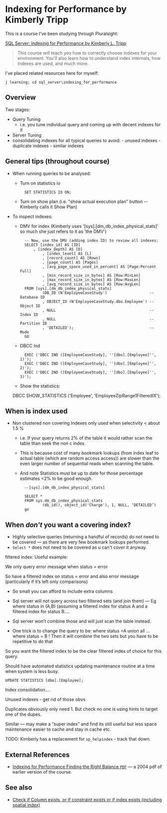 # Indexing for Performance by Kimberly Tripp

This is a course I've been studying through Pluralsight:

[SQL Server: Indexing for Performance by Kimberly L. Tripp](https://www.pluralsight.com/courses/sqlserver-indexing-for-performance)

> This course will teach you how to correctly choose indexes for your environment. You'll also learn how to understand index internals, how indexes are used, and much more.

I've placed related resources here for myself: 

    j learning; cd sql_server\indexing_for_performance


## Overview


Two stages: 

 - Query Tuning
	- i.e. you tune individual query and coming up with decent indexes for it 
 - Server Tuning
  - consolidating indexes for all typical queries to avoid:
		- unused indexes
		- duplicate indexes
		- similar indexes 

## General tips (throughout course)


- When running queries to be analysed:
	- Turn on statistics io
	
			SET STATISTICS IO ON;
	- Turn on show plan (i.e. "show actual execution plan" button -- Kimberly calls it Show Plan)
	
- To inspect indexes:
	- DMV for index (Kimberly uses '[sys].[dm_db_index_physical_stats]' so much she just refers to it as 'the DMV')

			-- Now, use the DMV (adding index ID) to review all indexes:
			SELECT [index_id] AS [ID]
				, [index_depth] AS [D]
					, [index_level] AS [L]
					, [record_count] AS [Rows]
					, [page_count] AS [Pages]
					, [avg_page_space_used_in_percent] AS [Page:Percent Full]
					, [min_record_size_in_bytes] AS [Row:MinLen]
					, [max_record_size_in_bytes] AS [Row:MaxLen]
					, [avg_record_size_in_bytes] AS [Row:AvgLen]
			FROM [sys].[dm_db_index_physical_stats]
					(DB_ID (N'EmployeeCaseStudy')					-- Database ID
					, OBJECT_ID (N'EmployeeCaseStudy.dbo.Employee') -- Object ID
					, NULL											-- Index ID
					, NULL											-- Partition ID
					, 'DETAILED');									-- Mode
			GO

	- DBCC Ind 
	
			EXEC ('DBCC IND ([EmployeeCaseStudy], ''[dbo].[Employee]'', 1)');
			EXEC ('DBCC IND ([EmployeeCaseStudy], ''[dbo].[Employee]'', 2)');
			EXEC ('DBCC IND ([EmployeeCaseStudy], ''[dbo].[Employee]'', 3)');

	- Show the statistics:

	DBCC SHOW_STATISTICS ('Employee', 'EmployeeZipRange1FilteredIX');




## When is index used

- Non clustered non covering Indexes only used when selectivity &lt; about 1.5 %
	- i.e. If your query returns 2% of the table it would rather scan the table than seek the non c index.
	- This is because cost of many bookmark lookups (from index leaf to actual table (which are random access access)) are slower than the even larger number of sequential reads when scanning the table.
	- And note Statistics must be up to date for those percentage estimates &lt;2% to be good enough.


			--[sys].[dm_db_index_physical_stats]
	
			SELECT *
			FROM sys.dm_db_index_physical_stats
					(db_id(), object_id('Charge'), 1, NULL, ‘DETAILED’)
			go


## When *don't* you want a covering index?

- Highly selective queries (returning a handful of records) do not need to be covered — as there are very few bookmark lookups performed. 
- `Select *` does not need to be covered as u can't cover it anyway. 


filtered index: 
Useful example: 

We only  query error message when status = error 
	 
So have a filtered index on status = error and also error message (particularly if it’s left only comparisons)
 
- So small you can afford to include extra columns 

- Sql server will not query across two filtered sets (and join them) — 
Eg where status in (A,B) (assuming a filtered index for status A and a filtered index for status B....

- Sql server won’t combine those and will just scan the table instead. 
- One trick is to change the query to be: where status =A union all ... where status = B   ! Then it will combine the two sets but you have to be repetitive to do that 

So you want the filtered index to be the clear filtered index of choice for this query. 

Should have automated statistics updating maintenance routine at a time when system is less busy. 

	UPDATE STATISTICS [dbo].[Employee];

Index consolidation....

Unused indexes - get rid of those obvs 

Duplicates obviously only need 1. But check no one is using hints to target one of the dupes. 

Similar — may make a “super index” and find its still useful but less space maintenance easier to cache and stay in cache etc. 


TODO: Kimberly has a replacement for `sp_helpindex` - track that down.

## External References

- [Indexing for Performance Finding the Right Balance `PDF`](https://www.sqlskills.com/blogs/kimberly/content/binary/indexesrightbalance.pdf) &mdash; a 2004 pdf of earlier version of the course.


## See also

* [Check if Column exists, or if constraint exists or if index exists (including spatial index)](check_if_column_constraint_index_exists.md)